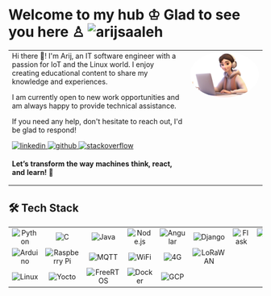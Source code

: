 <h1>Welcome to my hub ♔ Glad to see you here ♙        
  <img src="https://komarev.com/ghpvc/?username=arijsaaleh&label=Profile%20views&color=0e75b6&style=flat" alt="arijsaaleh" />
</h1>


<table><tr><td valign="top" width="70%">
Hi there 🤗! I'm Arij, an IT software engineer with a passion for IoT and the Linux world. I enjoy creating educational content to share my knowledge and experiences.

I am currently open to new work opportunities and am always happy to provide technical assistance. 

If you need any help, don't hesitate to reach out, I'd be glad to respond!

  <a href="https://linkedin.com/in/arijsaleh" target="_blank">
  <img src=https://img.shields.io/badge/linkedin-%231E77B5.svg?&style=for-the-badge&logo=linkedin&logoColor=white alt=linkedin style="margin-bottom: 5px;" />
  </a>   
  <a href="https://github.com/ArijSaaleh" target="_blank">
  <img src=https://img.shields.io/badge/github-%2324292e.svg?&style=for-the-badge&logo=github&logoColor=white alt=github style="margin-bottom: 5px;" />
  </a>
  <a href="https://stackoverflow.com/users/https://stackoverflow.com/users/18924353/arij-saleh" target="_blank">
  <img src=https://img.shields.io/badge/stackoverflow-%23F28032.svg?&style=for-the-badge&logo=stackoverflow&logoColor=white alt=stackoverflow style="margin-bottom: 5px;" />
  </a>
 

**Let’s transform the way machines think, react, and learn!** 🚀

</td><td valign="top" width="30%">

<div align="center">
   <img src="Picture1.png" alt="Robotics Image"  style="max-width: 100%; border-radius: 50%;">
</div>  
</table>

## 🛠️ Tech Stack

<table>
  <tr>
    <td align="center" width="150">
      <img src="https://img.icons8.com/color/48/000000/python.png" alt="Python" width="40"/>
    </td>
    <td align="center" width="150">
      <img src="https://img.icons8.com/color/48/000000/c-programming.png" alt="C" width="40"/>
    </td>
    <td align="center" width="150">
      <img src="https://img.icons8.com/color/48/000000/java-coffee-cup-logo.png" alt="Java" width="40"/>
    </td>
    <td align="center" width="150">
      <img src="https://img.icons8.com/color/48/000000/nodejs.png" alt="Node.js" width="40"/>
    </td>
    <td align="center" width="150">
      <img src="https://img.icons8.com/color/48/000000/angularjs.png" alt="Angular" width="40"/>
    </td>
    <td align="center" width="150">
      <img src="https://img.icons8.com/color/48/000000/django.png" alt="Django" width="40"/>
    </td>
    <td align="center" width="150">
      <img src="https://img.icons8.com/color/48/000000/flask.png" alt="Flask" width="40"/>
    </td>
    <td align="center" width="150">
      <img src="https://img.icons8.com/color/48/000000/mongodb.png" alt="MongoDB" width="40"/>
    </td>
    <td align="center" width="150">
      <img src="https://img.icons8.com/color/48/000000/postgreesql.png" alt="PostgreSQL" width="40"/>
    </td>
    <td align="center" width="150">
      <img src="https://img.icons8.com/color/48/000000/tensorflow.png" alt="TensorFlow" width="40"/>
    </td>
    <td align="center" width="150">
      <img src="https://img.icons8.com/color/48/000000/opencv.png" alt="OpenCV" width="40"/>
    </td>
  </tr>
  <tr>
    <td align="center" width="150">
      <img src="https://img.icons8.com/color/48/000000/arduino.png" alt="Arduino" width="40"/>
    </td>
    <td align="center" width="150">
      <img src="https://img.icons8.com/color/48/000000/raspberry-pi.png" alt="Raspberry Pi" width="40"/>
    </td>
    <td align="center" width="150">
      <img src="https://upload.wikimedia.org/wikipedia/commons/thumb/e/e0/Mqtt-hor.svg/1280px-Mqtt-hor.svg.png" alt="MQTT" width="40"/>
    </td>
    <td align="center" width="150">
      <img src="https://img.icons8.com/color/48/000000/wifi-router.png" alt="WiFi" width="40"/>
    </td>
    <td align="center" width="150">
      <img src="https://img.icons8.com/color/48/000000/4g.png" alt="4G" width="40"/>
    </td>
    <td align="center" width="150">
      <img src="https://www.weble.ch/wp-content/uploads/2019/12/lw.png" alt="LoRaWAN" width="40"/>
    </td>
  </tr>
  <tr>
    <td align="center" width="150">
      <img src="https://img.icons8.com/color/48/000000/linux.png" alt="Linux" width="40"/>
    </td>
    <td align="center" width="150">
      <img src="https://sternumiot.com/wp-content/uploads/2023/08/yocto-projects-1.png" alt="Yocto" width="40"/>
    </td>
    <td align="center" width="150">
      <img src="https://upload.wikimedia.org/wikipedia/commons/3/3e/FreeRTOS_logo_2005.svg" alt="FreeRTOS" width="40"/>
    </td>
    <td align="center" width="150">
      <img src="https://img.icons8.com/color/48/000000/docker.png" alt="Docker" width="40"/>
    </td>
    <td align="center" width="150">
      <img src="https://img.icons8.com/color/48/000000/google-cloud-platform.png" alt="GCP" width="40"/>
    </td>
  </tr>
</table>


